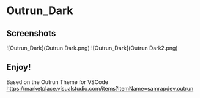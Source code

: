 # Outrun_Dark

## Screenshots

![Outrun_Dark](Outrun Dark.png)
![Outrun_Dark](Outrun Dark2.png)

## Enjoy!
Based on the Outrun Theme for VSCode https://marketplace.visualstudio.com/items?itemName=samrapdev.outrun
